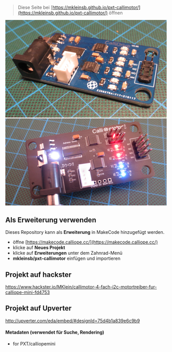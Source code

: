 
> Diese Seite bei [https://mkleinsb.github.io/pxt-callimotor/](https://mkleinsb.github.io/pxt-callimotor/) öffnen

![Prototyp](https://github.com/MKleinSB/pxt-callimotor/blob/master/CalliMotor.png)
![Serienplatine](https://github.com/MKleinSB/pxt-callimotor/blob/master/Callimotor_13.png)

## Als Erweiterung verwenden

Dieses Repository kann als **Erweiterung** in MakeCode hinzugefügt werden.

* öffne [https://makecode.calliope.cc/](https://makecode.calliope.cc/)
* klicke auf **Neues Projekt**
* klicke auf **Erweiterungen** unter dem Zahnrad-Menü
* **mkleinsb/pxt-callimotor** einfügen und importieren


## Projekt auf hackster
https://www.hackster.io/MKlein/callimotor-4-fach-i2c-motortreiber-fur-calliope-mini-fd4753

## Projekt auf Upverter

http://upverter.com/eda/embed/#designId=75d4b1a839e6c9b9


#### Metadaten (verwendet für Suche, Rendering)

* for PXT/calliopemini
<script src="https://makecode.com/gh-pages-embed.js"></script><script>makeCodeRender("{{ site.makecode.home_url }}", "{{ site.github.owner_name }}/{{ site.github.repository_name }}");</script>
